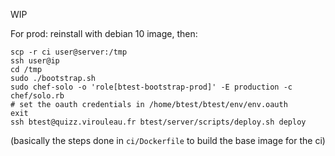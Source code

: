 WIP

For prod: reinstall with debian 10 image, then:
```
scp -r ci user@server:/tmp
ssh user@ip
cd /tmp
sudo ./bootstrap.sh
sudo chef-solo -o 'role[btest-bootstrap-prod]' -E production -c chef/solo.rb
# set the oauth credentials in /home/btest/btest/env/env.oauth
exit
ssh btest@quizz.virouleau.fr btest/server/scripts/deploy.sh deploy
```
(basically the steps done in `ci/Dockerfile` to build the base image for the ci)
